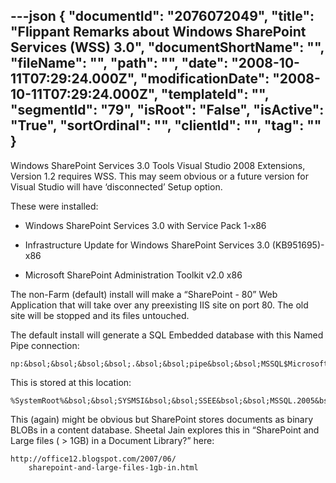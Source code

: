 ---json
{
  "documentId": "2076072049",
  "title": "Flippant Remarks about Windows SharePoint Services (WSS) 3.0",
  "documentShortName": "",
  "fileName": "",
  "path": "",
  "date": "2008-10-11T07:29:24.000Z",
  "modificationDate": "2008-10-11T07:29:24.000Z",
  "templateId": "",
  "segmentId": "79",
  "isRoot": "False",
  "isActive": "True",
  "sortOrdinal": "",
  "clientId": "",
  "tag": ""
}
---

Windows SharePoint Services 3.0 Tools Visual Studio 2008 Extensions, Version 1.2 requires WSS. This may seem obvious or a future version for Visual Studio will have ‘disconnected’ Setup option.

These were installed:

* Windows SharePoint Services 3.0 with Service Pack 1-x86

* Infrastructure Update for Windows SharePoint Services 3.0 (KB951695)-x86

* Microsoft SharePoint Administration Toolkit v2.0 x86

The non-Farm (default) install will make a “SharePoint - 80” Web Application that will take over any preexisting IIS site on port 80. The old site will be stopped and its files untouched.

The default install will generate a SQL Embedded database with this Named Pipe connection:

    np:&bsol;&bsol;&bsol;&bsol;.&bsol;&bsol;pipe&bsol;&bsol;MSSQL$Microsoft##SSEE&bsol;&bsol;sql&bsol;&bsol;query

This is stored at this location:

    %SystemRoot%&bsol;&bsol;SYSMSI&bsol;&bsol;SSEE&bsol;&bsol;MSSQL.2005&bsol;&bsol;MSSQL&bsol;&bsol;DATA

This (again) might be obvious but SharePoint stores documents as binary BLOBs in a content database. Sheetal Jain explores this in “SharePoint and Large files ( &gt; 1GB) in a Document Library?” here:

    http://office12.blogspot.com/2007/06/
        sharepoint-and-large-files-1gb-in.html
